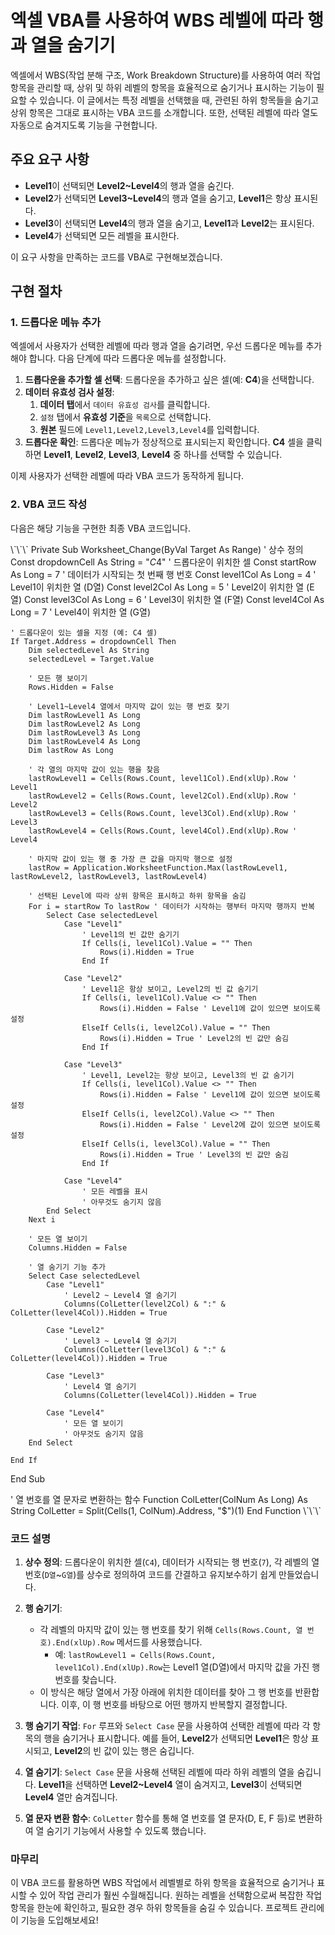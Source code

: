 # 엑셀 VBA를 사용하여 WBS 레벨에 따라 행과 열을 숨기기

엑셀에서 WBS(작업 분해 구조, Work Breakdown Structure)를 사용하여 여러 작업 항목을 관리할 때, 상위 및 하위 레벨의 항목을 효율적으로 숨기거나 표시하는 기능이 필요할 수 있습니다. 이 글에서는 특정 레벨을 선택했을 때, 관련된 하위 항목들을 숨기고 상위 항목은 그대로 표시하는 VBA 코드를 소개합니다. 또한, 선택된 레벨에 따라 열도 자동으로 숨겨지도록 기능을 구현합니다.

## 주요 요구 사항

- **Level1**이 선택되면 **Level2~Level4**의 행과 열을 숨긴다.
- **Level2**가 선택되면 **Level3~Level4**의 행과 열을 숨기고, **Level1**은 항상 표시된다.
- **Level3**이 선택되면 **Level4**의 행과 열을 숨기고, **Level1**과 **Level2**는 표시된다.
- **Level4**가 선택되면 모든 레벨을 표시한다.

이 요구 사항을 만족하는 코드를 VBA로 구현해보겠습니다.

## 구현 절차

### 1. 드롭다운 메뉴 추가

엑셀에서 사용자가 선택한 레벨에 따라 행과 열을 숨기려면, 우선 드롭다운 메뉴를 추가해야 합니다. 다음 단계에 따라 드롭다운 메뉴를 설정합니다.

1. **드롭다운을 추가할 셀 선택**: 드롭다운을 추가하고 싶은 셀(예: **C4**)을 선택합니다.
2. **데이터 유효성 검사 설정**: 
    1. **데이터 탭**에서 `데이터 유효성 검사`를 클릭합니다.
    2. `설정` 탭에서 **유효성 기준**을 `목록`으로 선택합니다.
    3. **원본** 필드에 `Level1,Level2,Level3,Level4`를 입력합니다.
3. **드롭다운 확인**: 드롭다운 메뉴가 정상적으로 표시되는지 확인합니다. **C4** 셀을 클릭하면 **Level1**, **Level2**, **Level3**, **Level4** 중 하나를 선택할 수 있습니다.

이제 사용자가 선택한 레벨에 따라 VBA 코드가 동작하게 됩니다.

### 2. VBA 코드 작성

다음은 해당 기능을 구현한 최종 VBA 코드입니다.

\\\`\\\`\\\`
Private Sub Worksheet_Change(ByVal Target As Range)
    ' 상수 정의
    Const dropdownCell As String = "$C$4"  ' 드롭다운이 위치한 셀
    Const startRow As Long = 7             ' 데이터가 시작되는 첫 번째 행 번호
    Const level1Col As Long = 4            ' Level1이 위치한 열 (D열)
    Const level2Col As Long = 5            ' Level2이 위치한 열 (E열)
    Const level3Col As Long = 6            ' Level3이 위치한 열 (F열)
    Const level4Col As Long = 7            ' Level4이 위치한 열 (G열)
    
    ' 드롭다운이 있는 셀을 지정 (예: C4 셀)
    If Target.Address = dropdownCell Then
        Dim selectedLevel As String
        selectedLevel = Target.Value
        
        ' 모든 행 보이기
        Rows.Hidden = False
        
        ' Level1~Level4 열에서 마지막 값이 있는 행 번호 찾기
        Dim lastRowLevel1 As Long
        Dim lastRowLevel2 As Long
        Dim lastRowLevel3 As Long
        Dim lastRowLevel4 As Long
        Dim lastRow As Long
        
        ' 각 열의 마지막 값이 있는 행을 찾음
        lastRowLevel1 = Cells(Rows.Count, level1Col).End(xlUp).Row ' Level1
        lastRowLevel2 = Cells(Rows.Count, level2Col).End(xlUp).Row ' Level2
        lastRowLevel3 = Cells(Rows.Count, level3Col).End(xlUp).Row ' Level3
        lastRowLevel4 = Cells(Rows.Count, level4Col).End(xlUp).Row ' Level4
        
        ' 마지막 값이 있는 행 중 가장 큰 값을 마지막 행으로 설정
        lastRow = Application.WorksheetFunction.Max(lastRowLevel1, lastRowLevel2, lastRowLevel3, lastRowLevel4)
        
        ' 선택된 Level에 따라 상위 항목은 표시하고 하위 항목을 숨김
        For i = startRow To lastRow ' 데이터가 시작하는 행부터 마지막 행까지 반복
            Select Case selectedLevel
                Case "Level1"
                    ' Level1의 빈 값만 숨기기
                    If Cells(i, level1Col).Value = "" Then
                        Rows(i).Hidden = True
                    End If
                
                Case "Level2"
                    ' Level1은 항상 보이고, Level2의 빈 값 숨기기
                    If Cells(i, level1Col).Value <> "" Then
                        Rows(i).Hidden = False ' Level1에 값이 있으면 보이도록 설정
                    ElseIf Cells(i, level2Col).Value = "" Then
                        Rows(i).Hidden = True ' Level2의 빈 값만 숨김
                    End If
                
                Case "Level3"
                    ' Level1, Level2는 항상 보이고, Level3의 빈 값 숨기기
                    If Cells(i, level1Col).Value <> "" Then
                        Rows(i).Hidden = False ' Level1에 값이 있으면 보이도록 설정
                    ElseIf Cells(i, level2Col).Value <> "" Then
                        Rows(i).Hidden = False ' Level2에 값이 있으면 보이도록 설정
                    ElseIf Cells(i, level3Col).Value = "" Then
                        Rows(i).Hidden = True ' Level3의 빈 값만 숨김
                    End If
                
                Case "Level4"
                    ' 모든 레벨을 표시
                    ' 아무것도 숨기지 않음
            End Select
        Next i
        
        ' 모든 열 보이기
        Columns.Hidden = False
        
        ' 열 숨기기 기능 추가
        Select Case selectedLevel
            Case "Level1"
                ' Level2 ~ Level4 열 숨기기
                Columns(ColLetter(level2Col) & ":" & ColLetter(level4Col)).Hidden = True
                
            Case "Level2"
                ' Level3 ~ Level4 열 숨기기
                Columns(ColLetter(level3Col) & ":" & ColLetter(level4Col)).Hidden = True
                
            Case "Level3"
                ' Level4 열 숨기기
                Columns(ColLetter(level4Col)).Hidden = True
                
            Case "Level4"
                ' 모든 열 보이기
                ' 아무것도 숨기지 않음
        End Select
        
    End If
End Sub

' 열 번호를 열 문자로 변환하는 함수
Function ColLetter(ColNum As Long) As String
    ColLetter = Split(Cells(1, ColNum).Address, "$")(1)
End Function
\\\`\\\`\\\`

### 코드 설명

1. **상수 정의**: 드롭다운이 위치한 셀(`C4`), 데이터가 시작되는 행 번호(`7`), 각 레벨의 열 번호(`D열`~`G열`)를 상수로 정의하여 코드를 간결하고 유지보수하기 쉽게 만들었습니다.
   
2. **행 숨기기**: 
   - 각 레벨의 마지막 값이 있는 행 번호를 찾기 위해 `Cells(Rows.Count, 열 번호).End(xlUp).Row` 메서드를 사용했습니다. 
     - 예: `lastRowLevel1 = Cells(Rows.Count, level1Col).End(xlUp).Row`는 Level1 열(D열)에서 마지막 값을 가진 행 번호를 찾습니다.
   - 이 방식은 해당 열에서 가장 아래에 위치한 데이터를 찾아 그 행 번호를 반환합니다. 이후, 이 행 번호를 바탕으로 어떤 행까지 반복할지 결정합니다.
   
3. **행 숨기기 작업**: `For` 루프와 `Select Case` 문을 사용하여 선택한 레벨에 따라 각 항목의 행을 숨기거나 표시합니다. 예를 들어, **Level2**가 선택되면 **Level1**은 항상 표시되고, **Level2**의 빈 값이 있는 행은 숨깁니다.

4. **열 숨기기**: `Select Case` 문을 사용해 선택된 레벨에 따라 하위 레벨의 열을 숨깁니다. **Level1**을 선택하면 **Level2~Level4** 열이 숨겨지고, **Level3**이 선택되면 **Level4** 열만 숨겨집니다.

5. **열 문자 변환 함수**: `ColLetter` 함수를 통해 열 번호를 열 문자(D, E, F 등)로 변환하여 열 숨기기 기능에서 사용할 수 있도록 했습니다.

### 마무리

이 VBA 코드를 활용하면 WBS 작업에서 레벨별로 하위 항목을 효율적으로 숨기거나 표시할 수 있어 작업 관리가 훨씬 수월해집니다. 원하는 레벨을 선택함으로써 복잡한 작업 항목을 한눈에 확인하고, 필요한 경우 하위 항목들을 숨길 수 있습니다. 프로젝트 관리에 이 기능을 도입해보세요!